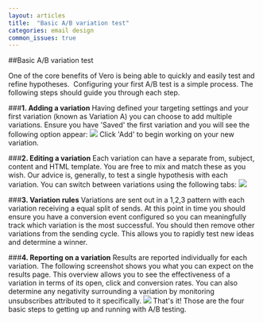 ```yaml
---
layout: articles
title:  "Basic A/B variation test"
categories: email design
common_issues: true
---
```

  
##Basic A/B variation test
    
One of the core benefits of Vero is being able to quickly and easily test and refine hypotheses. 
Configuring your first A/B test is a simple process. The following steps should guide you through each step.

###**1. Adding a variation**
Having defined your targeting settings and your first variation (known as Variation A) you can choose to add multiple variations. Ensure you have 'Saved' the first variation and you will see the following option appear:
![](https://s3.amazonaws.com/helpjuice_production/uploads/upload/image/742/913/Screen_Shot_2012-12-13_at_5.09.44_PM.png)
Click 'Add' to begin working on your new variation.

###**2. Editing a variation**
Each variation can have a separate from, subject, content and HTML template. You are free to mix and match these as you wish. Our advice is, generally, to test a single hypothesis with each variation. You can switch between variations using the following tabs:
![](https://s3.amazonaws.com/helpjuice_production/uploads/upload/image/742/914/Screen_Shot_2012-12-13_at_5.10.01_PM.png)

###**3. Variation rules**
Variations are sent out in a 1,2,3 pattern with each variation receiving a equal split of sends. At this point in time you should ensure you have a conversion event configured so you can meaningfully track which variation is the most successful. You should then remove other variations from the sending cycle.
This allows you to rapidly test new ideas and determine a winner.

###**4. Reporting on a variation**
Results are reported individually for each variation. The following screenshot shows you what you can expect on the results page. This overview allows you to see the effectiveness of a variation in terms of its open, click and conversion rates. You can also determine any negativity surrounding a variation by monitoring unsubscribes attributed to it specifically.
![](https://s3.amazonaws.com/helpjuice_production/uploads/upload/image/742/915/Screen_Shot_2012-12-13_at_5.17.36_PM.png)
That's it! Those are the four basic steps to getting up and running with A/B testing.
